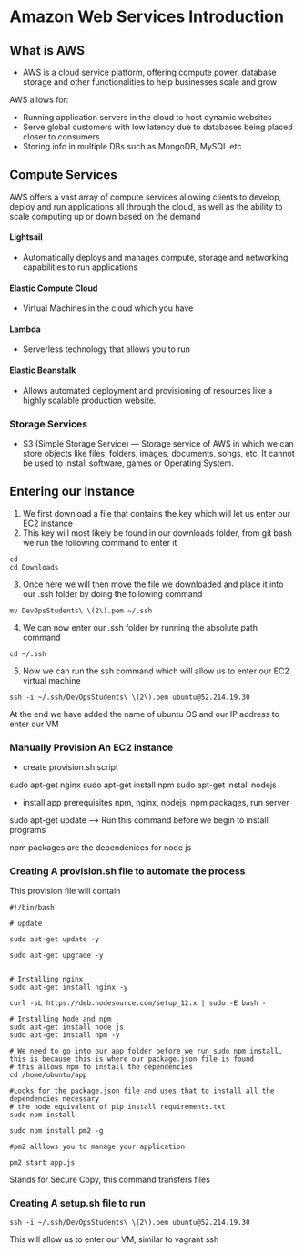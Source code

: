 # Amazon Web Services Introduction

## What is AWS
- AWS is a cloud service platform, offering compute power, database storage and other functionalities to help businesses
scale and grow

AWS allows for:
- Running application servers in the cloud to host dynamic websites
- Serve global customers with low latency due to databases being placed closer to consumers
- Storing info in multiple DBs such as MongoDB, MySQL etc



## Compute Services

AWS offers a vast array of compute services allowing clients to develop, deploy and run applications all through the cloud,
as well as the ability to scale computing up or down based on the demand


#### Lightsail
- Automatically deploys and manages compute, storage and networking capabilities to run applications

#### Elastic Compute Cloud
- Virtual Machines in the cloud which you have 

#### Lambda
- Serverless technology that allows you to run 

#### Elastic Beanstalk
- Allows automated deployment and provisioning of resources like a highly scalable production website.


### Storage Services
- S3 (Simple Storage Service) — Storage service of AWS in which we can store objects like files, folders, images,
documents, songs, etc. It cannot be used to install software, games or Operating System.



## Entering our Instance 

1) We first download a file that contains the key which will let us enter our EC2 instance
2) This key will most likely be found in our downloads folder, from git bash we run the following command to enter it
```commandline
cd
cd Downloads
```

3) Once here we will then move the file we downloaded and place it into our .ssh folder by doing the following command
```commandline
mv DevOpsStudents\ \(2\).pem ~/.ssh
```

4) We can now enter our .ssh folder by running the absolute path command
```commandline
cd ~/.ssh
```

5) Now we can run the ssh command which will allow us to enter our EC2 virtual machine
```commandline
ssh -i ~/.ssh/DevOpsStudents\ \(2\).pem ubuntu@52.214.19.30
```
At the end we have added the name of ubuntu OS and our IP address to enter our VM


### Manually Provision An EC2 instance

- create provision.sh script

sudo apt-get nginx 
sudo apt-get install npm
sudo apt-get install nodejs

- install app prerequisites
npm, nginx, nodejs, npm packages, run server

sudo apt-get update --> Run this command before we begin to install programs

npm packages are the dependenices for node js

### Creating A provision.sh file to automate the process
This provision file will contain

```commandline
#!/bin/bash

# update

sudo apt-get update -y

sudo apt-get upgrade -y


# Installing nginx
sudo apt-get install nginx -y

curl -sL https://deb.nodesource.com/setup_12.x | sudo -E bash -

# Installing Node and npm
sudo apt-get install node js
sudo apt-get install npm -y

# We need to go into our app folder before we run sudo npm install, this is because this is where our package.json file is found
# this allows npm to install the dependencies
cd /home/ubuntu/app

#Looks for the package.json file and uses that to install all the dependencies necessary
# the node equivalent of pip install requirements.txt
sudo npm install

sudo npm install pm2 -g

#pm2 alllows you to manage your application

pm2 start app.js
```
Stands for Secure Copy, this command transfers files

### Creating A setup.sh file to run 


```commandline
ssh -i ~/.ssh/DevOpsStudents\ \(2\).pem ubuntu@52.214.19.30
```
This will allow us to enter our VM, similar to vagrant ssh